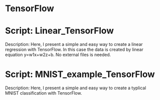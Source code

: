 # TensorFlow

# Script: Linear_TensorFlow

Description: Here, I present a simple and easy way to create a linear regression with TensorFlow. In this case the data is created by linear equation y=w1x+w2z+b. No external files is needed.

# Script: MNIST_example_TensorFlow

Description: Here, I present a simple and easy way to create a typlical MNIST classification with TensorFlow.
